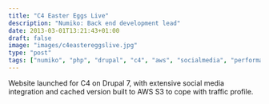 ```yaml
---
title: "C4 Easter Eggs Live"
description: "Numiko: Back end development lead"
date: 2013-03-01T13:21:43+01:00
draft: false
image: "images/c4eastereggslive.jpg"
type: "post"
tags: ["numiko", "php", "drupal", "c4", "aws", "socialmedia", "performance"]
---
```

Website launched for C4 on Drupal 7, with extensive social media integration and
cached version built to AWS S3 to cope with traffic profile.
